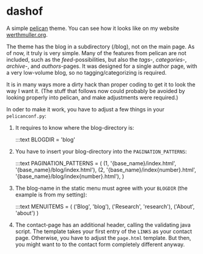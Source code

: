 dashof
======

A simple [pelican](http://getpelican.com) theme. You can see how it looks
like on my website [werthmuller.org](http://werthmuller.org).

The theme has the blog in a subdirectory (/blog), not on the main page.
As of now, it truly is very simple. Many of the features from pelican are
not included, such as the _feed_-possibilities, but also the _tags_-,
_categories_-, _archive_-, and _authors_-pages. It was designed for a single
author page, with a very low-volume blog, so no tagging/categorizing is
required.

It is in many ways more a dirty hack than proper coding to get it to look the
way I want it. (The stuff that follows now could probably be avoided by looking
properly into pelican, and make adjustments were required.)

In oder to make it work, you have to adjust a few things in your `pelicanconf.py`:

1. It requires to know where the blog-directory is:

    :::text
    BLOGDIR = 'blog'

2. You have to insert your blog-directory into the `PAGINATION_PATTERNS`:

    :::text
    PAGINATION_PATTERNS = (
        (1, '{base_name}/index.html', '{base_name}/blog/index.html'),
        (2, '{base_name}/index{number}.html', '{base_name}/blog/index{number}.html'),
        )

3. The blog-name in the static menu must agree with your `BLOGDIR` (the example
   is from my setting):

    :::text
    MENUITEMS = (
           ('Blog', 'blog'),
           ('Research', 'research'),
           ('About', 'about')
           )

4. The contact-page has an additional header, calling the validating java
   script. The template takes your first entry of the `LINKS` as your contact
   page. Otherwise, you have to adjust the `page.html` template.
   But then, you might want to to the contact form completely different anyway.

